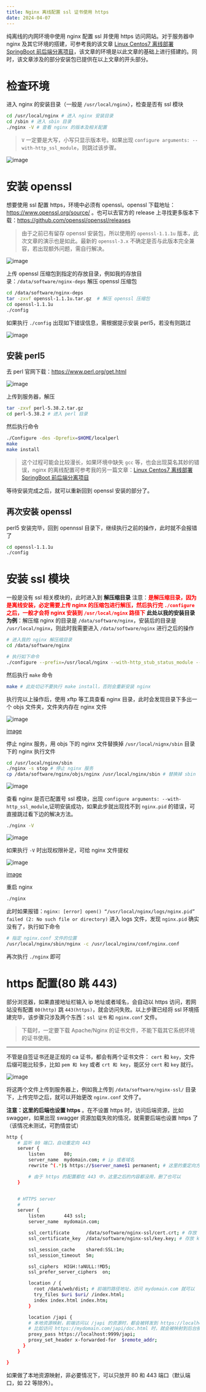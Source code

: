 ```yaml
---
title: Nginx 离线配置 ssl 证书使用 https
date: 2024-04-07
---
```


纯离线的内网环境中使用 nginx 配置 ssl 并使用 https 访问网站。对于服务器中 nginx 及其它环境的搭建，可参考我的该文章 [Linux Centos7 离线部署 SpringBoot 前后端分离项目](/post/deploy/linux-offline-deploy.md)，该文章的环境是以此文章的基础上进行搭建的。同时，该文章涉及的部分安装包已提供在以上文章的开头部分。

# 检查环境

进入 nginx 的安装目录（一般是 `/usr/local/nginx`），检查是否有 ssl 模块

```bash
cd /usr/local/nginx # 进入 nginx 安装目录
cd /sbin # 进入 sbin 目录
./nginx -V # 查看 nginx 的版本及相关配置
```

> `V` 一定要是大写，小写只显示版本号。如果出现 `configure arguments: --with-http_ssl_module`，则跳过该步骤。

![image](https://img.jsonq.top/blog/2025/2/25/1740465680546-oyhebmq7.png)

# 安装 openssl

想要使用 ssl 配置 https，环境中必须有 openssl。openssl 下载地址：https://www.openssl.org/source/ 。也可以去官方的 release 上寻找更多版本下载：https://github.com/openssl/openssl/releases

> 由于之前已有留存 openssl 安装包，所以使用的 `openssl-1.1.1u` 版本，此次文章的演示也是如此。最新的 `openssl-3.x` 不确定是否与此版本完全兼容，若出现额外问题，需自行解决。

![image](https://img.jsonq.top/blog/2025/2/25/1740465680642-3r19dg58.png)

上传 openssl 压缩包到指定的存放目录，例如我的存放目录：`/data/software/nginx-deps` 解压 openssl 压缩包

```bash
cd /data/software/nginx-deps
tar -zxvf openssl-1.1.1u.tar.gz  # 解压 openssl 压缩包
cd openssl-1.1.1u
./config
```

如果执行 `./config` 出现如下错误信息，需根据提示安装 perl5，若没有则跳过

![image](https://img.jsonq.top/blog/2025/2/25/1740465680808-3z93wsht.png)

## 安装 perl5

去 perl 官网下载：https://www.perl.org/get.html

![image](https://img.jsonq.top/blog/2025/2/25/1740465680942-citaf8kl.png)

上传到服务器，解压

```bash
tar -zxvf perl-5.38.2.tar.gz
cd perl-5.38.2 # 进入 perl 目录
```

然后执行命令

```bash
./Configure -des -Dprefix=$HOME/localperl
make
make install
```

> 这个过程可能会比较漫长，如果环境中缺失 `gcc` 等，也会出现莫名其妙的错误，nginx 的离线配置可参考我的另一篇文章：[Linux Centos7 离线部署 SpringBoot 前后端分离项目](/post/deploy/linux-offline-deploy.md)

等待安装完成之后，就可以重新回到 openssl 安装的部分了。

## 再次安装 openssl

perl5 安装完毕，回到 opennssl 目录下，继续执行之前的操作，此时就不会报错了

```bash
cd openssl-1.1.1u
./config
```

# 安装 ssl 模块

一般是没有 ssl 相关模块的，此时进入到 **解压缩目录** 注意：<strong style="color:red;">是解压缩目录，因为是离线安装，必定需要上传 nginx 的压缩包进行解压，然后执行完 `./configure` 之后，一般才会将 nginx 安装到 `/usr/local/nginx` 路径下</strong> **此处以我的安装目录为例**：解压缩 nginx 的目录是 `/data/software/nginx`，安装后的目录是 `/usr/local/nginx`，则此时我需要进入 `/data/software/nginx` 进行之后的操作

```bash
# 进入我的 nginx 解压缩目录
cd /data/software/nginx

# 执行如下命令
./configure --prefix=/usr/local/nginx --with-http_stub_status_module --with-http_ssl_module
```

然后执行 `make` 命令

```bash
make # 此处切记不要执行 make install，否则会重新安装 nginx
```

执行完以上操作后，使用 xftp 等工具查看 nginx 目录，此时会发现目录下多出一个 objs 文件夹，文件夹内存在 nginx 文件

![image](https://img.jsonq.top/blog/2025/2/25/1740465681049-5itfdx2g.png)

[image](https://img.jsonq.top/blog/2025/2/25/1740476367992-np8cuuud.png)

停止 nginx 服务，用 objs 下的 nginx 文件替换掉 `/usr/local/nignx/sbin` 目录下的 nginx 执行文件

```bash
cd /usr/local/nginx/sbin
./nginx -s stop # 停止 nginx 服务
cp /data/software/nginx/objs/nginx /usr/local/nginx/sbin # 替换掉 sbin 下的 nginx 文件
```

![image](https://img.jsonq.top/blog/2025/2/25/1740465681181-p3dgqc9z.png)

查看 nginx 是否已配置号 ssl 模块，出现 `configure arguments: --with-http_ssl_module`,证明安装成功，如果此步就出现找不到 `nginx.pid` 的错误，可直接跳过看下边的解决方法。

```bash
./nginx -V
```

![image](https://img.jsonq.top/blog/2025/2/25/1740465681279-uw2cdfoi.png)

如果执行 `-V` 时出现权限补足，可给 nginx 文件提权

![image](https://img.jsonq.top/blog/2025/2/25/1740465681449-c9xhn5gy.png)

[image](https://img.jsonq.top/blog/2025/2/25/1740476430852-b7trcl32.png)

重启 nginx

```bash
./nginx
```

此时如果报错：`nginx: [error] open() “/usr/local/nginx/logs/nginx.pid” failed (2: No such file or directory)` 进入 logs 文件，发现 `nginx.pid` 确实没有了，执行如下命令

```bash
# 指定 nginx.conf 文件的位置
/usr/local/nginx/sbin/nginx -c /usr/local/nginx/conf/nginx.conf
```

再次执行 `./nginx` 即可

# https 配置(80 跳 443)

部分浏览器，如果直接地址栏输入 ip 地址或者域名，会自动以 https 访问，若网站没有配置 `80(http)` 跳 `443(https)`，就会访问失败。以上步骤已经将 ssl 环境搭建完毕，该步骤只涉及两个东西：`ssl 证书` 和 `nginx.conf` 文件。

> 下载时，一定要下载 Apache/Nginx 的证书文件，不能下载其它系统环境的证书使用。

---

不管是自签证书还是正规的 ca 证书，都会有两个证书文件： `cert` 和 `key`，文件后缀可能比较多，比如 `pem 和 key` 或者 `crt 和 key`，能区分 `cert` 和 `key` 就行。

![image](https://img.jsonq.top/blog/2025/2/25/1740465681540-fgdl8n2y.png)

将这两个文件上传到服务器上，例如我上传到 `/data/software/nginx-ssl/` 目录下，上传完毕之后，就可以开始更改 `nginx.conf` 文件了。

**注意：这里的后端也设置 https** 。在不设置 https 时，访问后端资源，比如 swagger，如果出现 swagger 资源加载失败的情况，就需要后端也设置 https 了（该情况未测试，可酌情尝试）

```bash
http {
    # 监听 80 端口，自动重定向 443
    server {
        listen       80;
        server_name  mydomain.com; # ip 或者域名
        rewrite ^(.*)$ https://$server_name$1 permanent; # 这里的重定向方式有好几种，任意一种都可以

        # 由于 https 的配置都在 443 中，这里之后的内容都没用，删了也可以
    }


    # HTTPS server
    #
    server {
        listen       443 ssl;
        server_name  mydomain.com;

        ssl_certificate      /data/software/nginx-ssl/cert.crt; # 存放 cert 的路径
        ssl_certificate_key  /data/software/nginx-ssl/key.key; # 存放 key 的路径

        ssl_session_cache    shared:SSL:1m;
        ssl_session_timeout  5m;

        ssl_ciphers  HIGH:!aNULL:!MD5;
        ssl_prefer_server_ciphers  on;

        location / {
          root /data/web/dist; # 前端的路径地址，访问 mydomain.com 就可以
          try_files $uri $uri/ /index.html;
          index index.html index.htm;
        }

        location /japi {
        # 本地资源映射，前端访问以 /japi 的资源时，都会被转发到 https://localhost:9999/japi 的资源上
        # 比如访问 https://mydomain.com/japi/doc.html 时，就会被映射到后台接口 https://localhost:9999/japi/doc.html
        proxy_pass https://localhost:9999/japi;
        proxy_set_header x-forwarded-for  $remote_addr;
      }
    }

}
```

如果做了本地资源映射，非必要情况下，可以只放开 80 和 443 端口（默认端口，如 22 等除外）。

